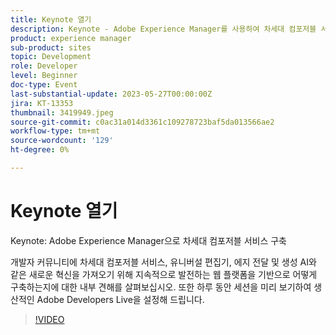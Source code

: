 ```yaml
---
title: Keynote 열기
description: Keynote - Adobe Experience Manager를 사용하여 차세대 컴포저블 서비스 구축개발자 커뮤니티에 차세대 컴포저블 서비스, 유니버설 편집기, 에지 전달 및 생성 AI와 같은 새로운 혁신을 가져오기 위해 지속적으로 발전하는 웹 플랫폼을 기반으로 어떻게 구축하는지에 대한 내부 보기를 얻으십시오. 또한 하루 동안 세션을 미리 보기하여 생산적인 Adobe Developers Live을 설정해 드립니다.
product: experience manager
sub-product: sites
topic: Development
role: Developer
level: Beginner
doc-type: Event
last-substantial-update: 2023-05-27T00:00:00Z
jira: KT-13353
thumbnail: 3419949.jpeg
source-git-commit: c0ac31a014d3361c109278723baf5da013566ae2
workflow-type: tm+mt
source-wordcount: '129'
ht-degree: 0%

---
```



# Keynote 열기

Keynote: Adobe Experience Manager으로 차세대 컴포저블 서비스 구축

개발자 커뮤니티에 차세대 컴포저블 서비스, 유니버설 편집기, 에지 전달 및 생성 AI와 같은 새로운 혁신을 가져오기 위해 지속적으로 발전하는 웹 플랫폼을 기반으로 어떻게 구축하는지에 대한 내부 견해를 살펴보십시오. 또한 하루 동안 세션을 미리 보기하여 생산적인 Adobe Developers Live을 설정해 드립니다.

>[!VIDEO](https://video.tv.adobe.com/v/3419949/?learn=on)
